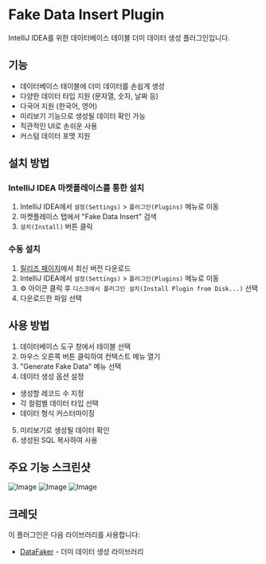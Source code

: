 # Fake Data Insert Plugin

IntelliJ IDEA를 위한 데이터베이스 테이블 더미 데이터 생성 플러그인입니다.

## 기능

<!-- Plugin description -->
- 데이터베이스 테이블에 더미 데이터를 손쉽게 생성
- 다양한 데이터 타입 지원 (문자열, 숫자, 날짜 등)
- 다국어 지원 (한국어, 영어)
- 미리보기 기능으로 생성될 데이터 확인 가능
- 직관적인 UI로 손쉬운 사용
- 커스텀 데이터 포맷 지원
<!-- Plugin description end -->

## 설치 방법

### IntelliJ IDEA 마켓플레이스를 통한 설치

1. IntelliJ IDEA에서 `설정(Settings)` > `플러그인(Plugins)` 메뉴로 이동
2. 마켓플레이스 탭에서 "Fake Data Insert" 검색
3. `설치(Install)` 버튼 클릭

### 수동 설치

1. [릴리즈 페이지](https://github.com/timan1802/fakeDataInsert/releases)에서 최신 버전 다운로드
2. IntelliJ IDEA에서 `설정(Settings)` > `플러그인(Plugins)` 메뉴로 이동
3. ⚙️ 아이콘 클릭 후 `디스크에서 플러그인 설치(Install Plugin from Disk...)` 선택
4. 다운로드한 파일 선택

## 사용 방법

1. 데이터베이스 도구 창에서 테이블 선택
2. 마우스 오른쪽 버튼 클릭하여 컨텍스트 메뉴 열기
3. "Generate Fake Data" 메뉴 선택
4. 데이터 생성 옵션 설정
  - 생성할 레코드 수 지정
  - 각 컬럼별 데이터 타입 선택
  - 데이터 형식 커스터마이징
5. 미리보기로 생성될 데이터 확인
6. 생성된 SQL 복사하여 사용

## 주요 기능 스크린샷

![Image](https://github.com/user-attachments/assets/dfc4d073-d1c0-4c9b-97f1-be16116837ce)
![Image](https://github.com/user-attachments/assets/526c18b7-92c0-4014-95a3-8ffbb5e8246f)
![Image](https://github.com/user-attachments/assets/c15811a1-523e-49f1-b88c-e84f28a43f01)


## 크레딧

이 플러그인은 다음 라이브러리를 사용합니다:
- [DataFaker](https://github.com/datafaker-net/datafaker) - 더미 데이터 생성 라이브러리
